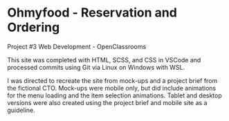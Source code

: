 # Ohmyfood - Reservation and Ordering 
Project #3 Web Development - OpenClassrooms

This site was completed with HTML, SCSS, and CSS in VSCode and processed commits using Git via Linux on Windows with WSL.

I was directed to recreate the site from mock-ups and a project brief from the fictional CTO. Mock-ups were mobile only, but did include animations for the menu loading and the item selection animations. Tablet and desktop versions were also created using the project brief and mobile site as a guideline. 
